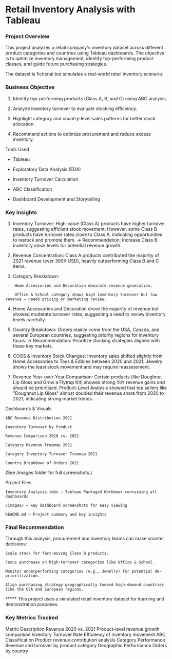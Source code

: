 # Retail Inventory Analysis with Tableau

### Project Overview

This project analyzes a retail company's inventory dataset across different product categories and countries using Tableau dashboards.
The objective is to optimize inventory management, identify top-performing product classes, and guide future purchasing strategies.

The dataset is fictional but simulates a real-world retail inventory scenario.

### Business Objective

  1. Identify top-performing products (Class A, B, and C) using ABC analysis.

  2. Analyze inventory turnover to evaluate stocking efficiency.

  3. Highlight category and country-level sales patterns for better stock allocation.

  4. Recommend actions to optimize procurement and reduce excess inventory.

Tools Used

  - Tableau

  - Exploratory Data Analysis (EDA)

  - Inventory Turnover Calculation

  - ABC Classification

  - Dashboard Development and Storytelling


### Key Insights

   1. Inventory Turnover:
      High-value (Class A) products have higher turnover rates, suggesting efficient stock movement.
      However, some Class B products have turnover rates close to Class A, indicating opportunities to restock and promote them.
    → Recommendation: Increase Class B inventory stock levels for potential revenue growth.

   2. Revenue Concentration:
      Class A products contributed the majority of 2021 revenue (over 300K USD), heavily outperforming Class B and C items.

   3. Category Breakdown:

     -  Home Accessories and Decoration dominate revenue generation.

     -  Office & School category shows high inventory turnover but low revenue — needs pricing or marketing review.

   4. Home Accessories and Decoration drove the majority of revenue but showed moderate turnover rates, suggesting a need to review inventory levels carefully.

   5. Country Breakdown:
      Orders mainly come from the USA, Canada, and several European countries, suggesting priority regions for inventory focus.
    → Recommendation: Prioritize stocking strategies aligned with these key markets.

   6. COGS & Inventory Stock Changes:
      Inventory sales shifted slightly from Home Accessories to Toys & Edibles between 2020 and 2021.
      Jewelry shows the least stock movement and may require reassessment.
      
   7. Revenue Year-over-Year Comparison:
      Certain products (like Doughnut Lip Gloss and Grow a Flytrap Kit) showed strong YoY revenue gains and should be prioritized.
      Product-Level Analysis showed that top sellers like "Doughnut Lip Gloss" almost doubled their revenue share from 2020 to 2021, indicating strong market trends.

Dashboards & Visuals

    ABC Revenue Distribution 2021

    Inventory Turnover by Product

    Revenue Comparison 2020 vs. 2021

    Category Revenue Treemap 2021

    Category Inventory Turnover Treemap 2021

    Country Breakdown of Orders 2021

(See /images folder for full screenshots.)

Project Files

    Inventory Analysis.twbx – Tableau Packaged Workbook containing all dashboards

    /images/ – Key dashboard screenshots for easy viewing

    README.md – Project summary and key insights


### Final Recommendation

Through this analysis, procurement and inventory teams can make smarter decisions:

    Scale stock for fast-moving Class B products.

    Focus purchases on high-turnover categories like Office & School.

    Monitor underperforming categories (e.g., Jewelry) for potential de-prioritization.

    Align purchasing strategy geographically toward high-demand countries like the USA and European regions.

***** This project uses a simulated retail inventory dataset for learning and demonstration purposes.

### Key Metrics Tracked
Metric	Description
Revenue 2020 vs. 2021	Product-level revenue growth comparison
Inventory Turnover Rate	Efficiency of inventory movement
ABC Classification	Product revenue contribution analysis
Category Performance	Revenue and turnover by product category
Geographic Performance	Orders by country
